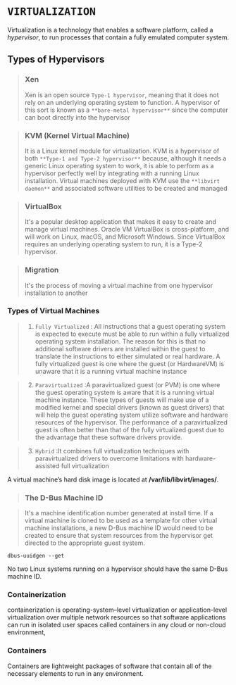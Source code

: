 # `VIRTUALIZATION`

Virtualization is a technology that enables a software platform, called a *hypervisor*, to run processes that contain a fully emulated computer system.

## Types of Hypervisors 
>### Xen
>Xen is an open source `Type-1 hypervisor`, meaning that it does not rely on an underlying operating system to function. A hypervisor of this sort is known as a `**bare-metal hypervisor**` since the computer can boot directly into the hypervisor

>### KVM (Kernel Virtual Machine)
>It is a Linux kernel module for virtualization. KVM is a hypervisor of both `**Type-1 and Type-2 hypervisor**`  because, although it needs a generic Linux operating system to work, it is able to perform as a hypervisor perfectly well by integrating with a running Linux installation. Virtual machines deployed with KVM use the `**libvirt daemon**` and associated software utilities to be created and managed

>### VirtualBox
>It's a popular desktop application that makes it easy to create and manage virtual machines.
>Oracle VM VirtualBox is cross-platform, and will work on Linux, macOS, and Microsoft Windows. Since VirtualBox requires an underlying operating system to run, it is a Type-2 hypervisor. 



>### Migration 
>
>It's the process of moving a virtual machine from one hypervisor installation to another

### Types of Virtual Machines

> 1. `Fully Virtualized` : All instructions that a guest operating system is expected to execute must be able to run within
a fully virtualized operating system installation. The reason for this is that no additional
software drivers are installed within the guest to translate the instructions to either simulated
or real hardware. A fully virtualized guest is one where the guest (or HardwareVM) is unaware
that it is a running virtual machine instance

 > 2. `Paravirtualized` :A paravirtualized guest (or PVM) is one where the guest operating system is aware that it is a
running virtual machine instance. These types of guests will make use of a modified kernel and
special drivers (known as guest drivers) that will help the guest operating system utilize
software and hardware resources of the hypervisor. The performance of a paravirtualized
guest is often better than that of the fully virtualized guest due to the advantage that these
software drivers provide.

 > 3. `Hybrid` :It combines full virtualization techniques with paravirtualized drivers to overcome limitations with hardware-assisted full virtualization

A virtual machine’s hard disk image is located at **/var/lib/libvirt/images/**.

 >### The D-Bus Machine ID

 >It's a machine identification number generated at install time. 
 >If a virtual machine is cloned to be used as a template for other virtual machine installations, a new D-Bus machine ID would need to be created to
 ensure that system resources from the hypervisor get directed to the appropriate guest system.

```shell
dbus-uuidgen --get

```
No two Linux systems running on a hypervisor should have the same D-Bus machine ID.

### Containerization

containerization is operating-system–level virtualization or application-level virtualization 
over multiple network resources so that software applications can run in isolated user spaces 
called containers in any cloud or non-cloud environment,

### Containers

Containers are lightweight packages of software that contain all of the necessary elements to run in any environment.